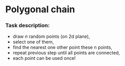 # Polygonal chain

### Task description:

- draw *n* random points (on 2d plane),
- select one of them,
- find the nearest one other point these n points,
- repeat previous step until all points are connected,
- each point can be used once!

